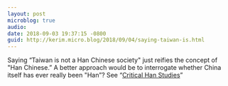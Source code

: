 ```yaml
---
layout: post
microblog: true
audio: 
date: 2018-09-03 19:37:15 -0800
guid: http://kerim.micro.blog/2018/09/04/saying-taiwan-is.html
---
```

Saying “Taiwan is not a Han Chinese society" just reifies the concept of "Han Chinese.” A better approach would be to interrogate whether China itself has ever really been "Han”? See “[Critical Han Studies](https://www.ucpress.edu/book/9780520289758/critical-han-studies)”
